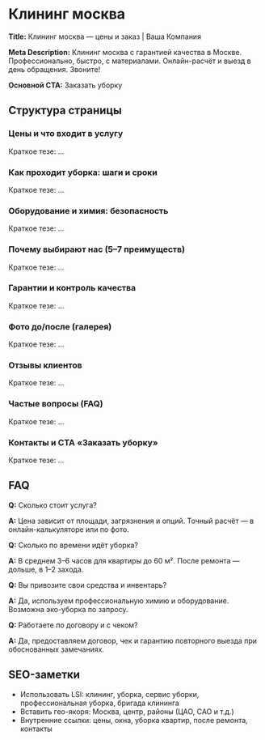 # Клининг москва

**Title:** Клининг москва — цены и заказ | Ваша Компания

**Meta Description:** Клининг москва с гарантией качества в Москве. Профессионально, быстро, с материалами. Онлайн-расчёт и выезд в день обращения. Звоните!

**Основной CTA:** Заказать уборку

## Структура страницы
### Цены и что входит в услугу
Краткое тезе: …
### Как проходит уборка: шаги и сроки
Краткое тезе: …
### Оборудование и химия: безопасность
Краткое тезе: …
### Почему выбирают нас (5–7 преимуществ)
Краткое тезе: …
### Гарантии и контроль качества
Краткое тезе: …
### Фото до/после (галерея)
Краткое тезе: …
### Отзывы клиентов
Краткое тезе: …
### Частые вопросы (FAQ)
Краткое тезе: …
### Контакты и CTA «Заказать уборку»
Краткое тезе: …

## FAQ
**Q:** Сколько стоит услуга?

**A:** Цена зависит от площади, загрязнения и опций. Точный расчёт — в онлайн-калькуляторе или по фото.

**Q:** Сколько по времени идёт уборка?

**A:** В среднем 3–6 часов для квартиры до 60 м². После ремонта — дольше, в 1–2 захода.

**Q:** Вы привозите свои средства и инвентарь?

**A:** Да, используем профессиональную химию и оборудование. Возможна эко-уборка по запросу.

**Q:** Работаете по договору и с чеком?

**A:** Да, предоставляем договор, чек и гарантию повторного выезда при обоснованных замечаниях.

## SEO-заметки
- Использовать LSI: клининг, уборка, сервис уборки, профессиональная уборка, бригада клининга
- Вставить гео-якоря: Москва, центр, районы (ЦАО, САО и т.д.)
- Внутренние ссылки: цены, окна, уборка квартир, после ремонта, контакты
